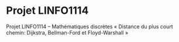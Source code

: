# Projet LINFO1114
 Projet LINFO1114 – Mathématiques discrètes  « Distance du plus court chemin:  Dijkstra, Bellman-Ford et Floyd-Warshall »
